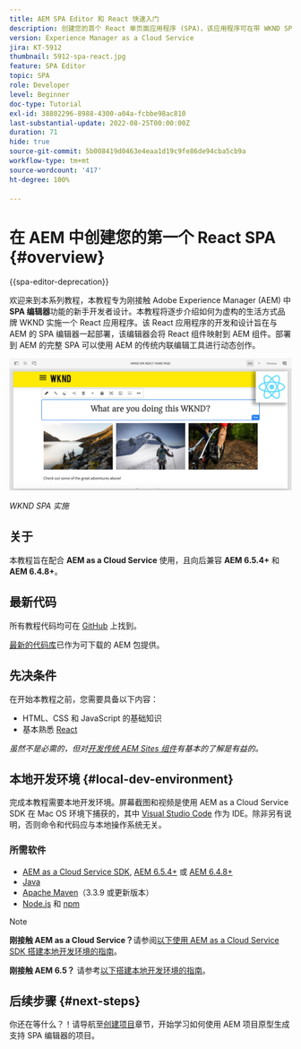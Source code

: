 ```yaml
---
title: AEM SPA Editor 和 React 快速入门
description: 创建您的首个 React 单页面应用程序 (SPA)，该应用程序可在带 WKND SPA 的 Adobe Experience Manager (AEM) 中编辑。了解如何结合使用 React JS 框架和 AEM 的 SPA 编辑器来创建 SPA。此多节教程演练了为虚构的生活方式品牌 WKND 实施 React 应用程序的过程。本教程涉及创建 SPA 的全过程以及与 AEM 的集成。
version: Experience Manager as a Cloud Service
jira: KT-5912
thumbnail: 5912-spa-react.jpg
feature: SPA Editor
topic: SPA
role: Developer
level: Beginner
doc-type: Tutorial
exl-id: 38802296-8988-4300-a04a-fcbbe98ac810
last-substantial-update: 2022-08-25T00:00:00Z
duration: 71
hide: true
source-git-commit: 5b008419d0463e4eaa1d19c9fe86de94cba5cb9a
workflow-type: tm+mt
source-wordcount: '417'
ht-degree: 100%

---
```


# 在 AEM 中创建您的第一个 React SPA {#overview}

{{spa-editor-deprecation}}

欢迎来到本系列教程，本教程专为刚接触 Adobe Experience Manager (AEM) 中 **SPA 编辑器**&#x200B;功能的新手开发者设计。本教程将逐步介绍如何为虚构的生活方式品牌 WKND 实施一个 React 应用程序。该 React 应用程序的开发和设计旨在与 AEM 的 SPA 编辑器一起部署，该编辑器会将 React 组件映射到 AEM 组件。部署到 AEM 的完整 SPA 可以使用 AEM 的传统内联编辑工具进行动态创作。

![最终实施的 SPA](assets/wknd-spa-implementation.png)

*WKND SPA 实施*

## 关于

本教程旨在配合 **AEM as a Cloud Service** 使用，且向后兼容 **AEM 6.5.4+** 和 **AEM 6.4.8+**。

## 最新代码

所有教程代码均可在 [GitHub](https://github.com/adobe/aem-guides-wknd-spa) 上找到。

[最新的代码库](https://github.com/adobe/aem-guides-wknd-spa/releases)已作为可下载的 AEM 包提供。

## 先决条件

在开始本教程之前，您需要具备以下内容：

* HTML、CSS 和 JavaScript 的基础知识
* 基本熟悉 [React](https://reactjs.org/tutorial/tutorial.html)

*虽然不是必需的，但对[开发传统 AEM Sites 组件](https://experienceleague.adobe.com/docs/experience-manager-learn/getting-started-wknd-tutorial-develop/overview.html)有基本的了解是有益的。*

## 本地开发环境 {#local-dev-environment}

完成本教程需要本地开发环境。屏幕截图和视频是使用 AEM as a Cloud Service SDK 在 Mac OS 环境下捕获的，其中 [Visual Studio Code](https://code.visualstudio.com/) 作为 IDE。除非另有说明，否则命令和代码应与本地操作系统无关。

### 所需软件

* [AEM as a Cloud Service SDK](https://experienceleague.adobe.com/docs/experience-manager-learn/cloud-service/local-development-environment-set-up/aem-runtime.html), [AEM 6.5.4+](https://experienceleague.adobe.com/docs/experience-manager-release-information/aem-release-updates/aem-releases-updates.html?lang=zh-Hans#aem-65) 或 [AEM 6.4.8+](https://experienceleague.adobe.com/docs/experience-manager-release-information/aem-release-updates/aem-releases-updates.html?lang=zh-Hans#aem-64)
* [Java](https://downloads.experiencecloud.adobe.com/content/software-distribution/en/general.html)
* [Apache Maven](https://maven.apache.org/)（3.3.9 或更新版本）
* [Node.js](https://nodejs.org/en/) 和 [npm](https://www.npmjs.com/)

>[!NOTE]
>
> **刚接触 AEM as a Cloud Service？**&#x200B;请参阅[以下使用 AEM as a Cloud Service SDK 搭建本地开发环境的指南](https://experienceleague.adobe.com/docs/experience-manager-learn/cloud-service/local-development-environment-set-up/overview.html?lang=zh-hans)。
>
> **刚接触 AEM 6.5？** 请参考[以下搭建本地开发环境的指南](https://experienceleague.adobe.com/docs/experience-manager-learn/foundation/development/set-up-a-local-aem-development-environment.html?lang=zh-hans)。

## 后续步骤 {#next-steps}

你还在等什么？！请导航至[创建项目](create-project.md)章节，开始学习如何使用 AEM 项目原型生成支持 SPA 编辑器的项目。
